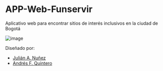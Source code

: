 # APP-Web-Funservir
Aplicativo web para encontrar sitios de interés inclusivos en la ciudad de Bogotá

![image](https://user-images.githubusercontent.com/60657504/187685465-66582853-9d68-4988-9a3e-5503e2d83e91.png)

Diseñado por:
- [Julián A. Nuñez](https://github.com/janumejia)
- [Andrés F. Quintero](https://github.com/Lkoeds)
